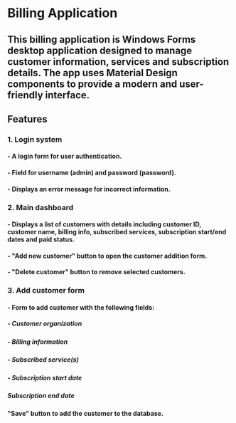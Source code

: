 # Billing Application

## This billing application is Windows Forms desktop application designed to manage customer information, services and subscription details. The app uses Material Design components to provide a modern and user-friendly interface.

## Features

### 1. Login system
#### - A login form for user authentication.
#### - Field for username (admin) and password (password).
#### - Displays an error message for incorrect information.

### 2. Main dashboard
#### - Displays a list of customers with details including customer ID, customer name, billing info, subscribed services, subscription start/end dates and paid status.
#### - "Add new customer" button to open the customer addition form.
#### - "Delete customer" button to remove selected customers.

### 3. Add customer form
#### - Form to add customer with the following fields:
##### - Customer organization
##### - Billing information
##### - Subscribed service(s)
##### - Subscription start date
##### Subscription end date
#### "Save" button to add the customer to the database.


